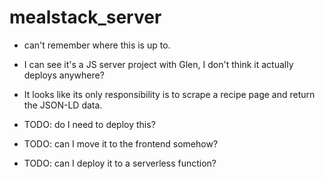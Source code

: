 # mealstack_server

- can't remember where this is up to.
- I can see it's a JS server project with Glen, I don't think it actually deploys anywhere?
- It looks like its only responsibility is to scrape a recipe page and return the JSON-LD data.

- TODO: do I need to deploy this?
- TODO: can I move it to the frontend somehow?
- TODO: can I deploy it to a serverless function?
